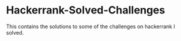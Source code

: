 # Hackerrank-Solved-Challenges
This contains the solutions to some of the challenges on hackerrank I solved.
